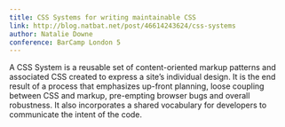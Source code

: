 ```yaml
---
title: CSS Systems for writing maintainable CSS
link: http://blog.natbat.net/post/46614243624/css-systems
author: Natalie Downe
conference: BarCamp London 5
---
```


A CSS System is a reusable set of content-oriented markup patterns and associated CSS created to express a site’s individual design. It is the end result of a process that emphasizes up-front planning, loose coupling between CSS and markup, pre-empting browser bugs and overall robustness. It also incorporates a shared vocabulary for developers to communicate the intent of the code.